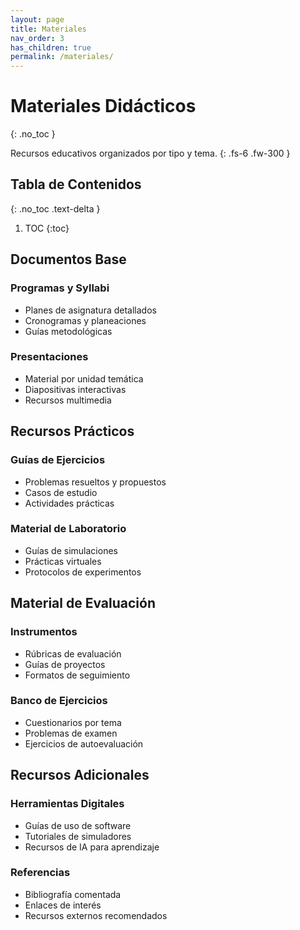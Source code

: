 ```yaml
---
layout: page
title: Materiales
nav_order: 3
has_children: true
permalink: /materiales/
---
```


# Materiales Didácticos
{: .no_toc }

Recursos educativos organizados por tipo y tema.
{: .fs-6 .fw-300 }

## Tabla de Contenidos
{: .no_toc .text-delta }

1. TOC
{:toc}

## Documentos Base

### Programas y Syllabi
- Planes de asignatura detallados
- Cronogramas y planeaciones
- Guías metodológicas

### Presentaciones
- Material por unidad temática
- Diapositivas interactivas
- Recursos multimedia

## Recursos Prácticos

### Guías de Ejercicios
- Problemas resueltos y propuestos
- Casos de estudio
- Actividades prácticas

### Material de Laboratorio
- Guías de simulaciones
- Prácticas virtuales
- Protocolos de experimentos

## Material de Evaluación

### Instrumentos
- Rúbricas de evaluación
- Guías de proyectos
- Formatos de seguimiento

### Banco de Ejercicios
- Cuestionarios por tema
- Problemas de examen
- Ejercicios de autoevaluación

## Recursos Adicionales

### Herramientas Digitales
- Guías de uso de software
- Tutoriales de simuladores
- Recursos de IA para aprendizaje

### Referencias
- Bibliografía comentada
- Enlaces de interés
- Recursos externos recomendados